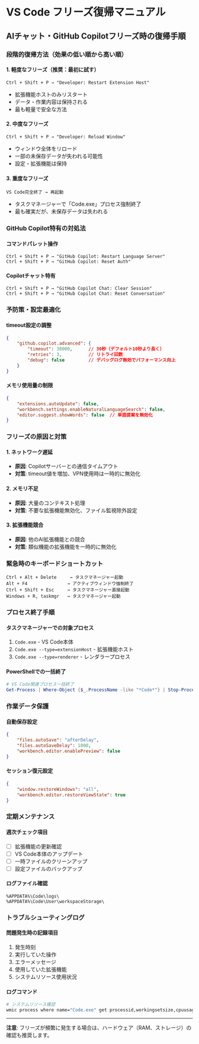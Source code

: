 # VS Code フリーズ復帰マニュアル

## AIチャット・GitHub Copilotフリーズ時の復帰手順

### 段階的復帰方法（効果の低い順から高い順）

#### 1. 軽度なフリーズ（推奨：最初に試す）
```
Ctrl + Shift + P → "Developer: Restart Extension Host"
```
- 拡張機能ホストのみリスタート
- データ・作業内容は保持される
- 最も軽量で安全な方法

#### 2. 中度なフリーズ
```
Ctrl + Shift + P → "Developer: Reload Window"
```
- ウィンドウ全体をリロード
- 一部の未保存データが失われる可能性
- 設定・拡張機能は保持

#### 3. 重度なフリーズ
```
VS Code完全終了 → 再起動
```
- タスクマネージャーで「Code.exe」プロセス強制終了
- 最も確実だが、未保存データは失われる

### GitHub Copilot特有の対処法

#### コマンドパレット操作
```
Ctrl + Shift + P → "GitHub Copilot: Restart Language Server"
Ctrl + Shift + P → "GitHub Copilot: Reset Auth"
```

#### Copilotチャット特有
```
Ctrl + Shift + P → "GitHub Copilot Chat: Clear Session"
Ctrl + Shift + P → "GitHub Copilot Chat: Reset Conversation"
```

### 予防策・設定最適化

#### timeout設定の調整
```json
{
    "github.copilot.advanced": {
        "timeout": 30000,      // 30秒（デフォルト10秒より長く）
        "retries": 3,          // リトライ回数
        "debug": false         // デバッグログ無効でパフォーマンス向上
    }
}
```

#### メモリ使用量の制限
```json
{
    "extensions.autoUpdate": false,
    "workbench.settings.enableNaturalLanguageSearch": false,
    "editor.suggest.showWords": false  // 単語提案を無効化
}
```

### フリーズの原因と対策

#### 1. ネットワーク遅延
- **原因**: Copilotサーバーとの通信タイムアウト
- **対策**: timeout値を増加、VPN使用時は一時的に無効化

#### 2. メモリ不足
- **原因**: 大量のコンテキスト処理
- **対策**: 不要な拡張機能無効化、ファイル監視除外設定

#### 3. 拡張機能競合
- **原因**: 他のAI拡張機能との競合
- **対策**: 類似機能の拡張機能を一時的に無効化

### 緊急時のキーボードショートカット

```
Ctrl + Alt + Delete     → タスクマネージャー起動
Alt + F4               → アクティブウィンドウ強制終了
Ctrl + Shift + Esc     → タスクマネージャー直接起動
Windows + R, taskmgr   → タスクマネージャー起動
```

### プロセス終了手順

#### タスクマネージャーでの対象プロセス
1. `Code.exe` - VS Code本体
2. `Code.exe --type=extensionHost` - 拡張機能ホスト
3. `Code.exe --type=renderer` - レンダラープロセス

#### PowerShellでの一括終了
```powershell
# VS Code関連プロセス一括終了
Get-Process | Where-Object {$_.ProcessName -like "*Code*"} | Stop-Process -Force
```

### 作業データ保護

#### 自動保存設定
```json
{
    "files.autoSave": "afterDelay",
    "files.autoSaveDelay": 1000,
    "workbench.editor.enablePreview": false
}
```

#### セッション復元設定
```json
{
    "window.restoreWindows": "all",
    "workbench.editor.restoreViewState": true
}
```

### 定期メンテナンス

#### 週次チェック項目
- [ ] 拡張機能の更新確認
- [ ] VS Code本体のアップデート
- [ ] 一時ファイルのクリーンアップ
- [ ] 設定ファイルのバックアップ

#### ログファイル確認
```
%APPDATA%\Code\logs\
%APPDATA%\Code\User\workspaceStorage\
```

### トラブルシューティングログ

#### 問題発生時の記録項目
1. 発生時刻
2. 実行していた操作
3. エラーメッセージ
4. 使用していた拡張機能
5. システムリソース使用状況

#### ログコマンド
```bash
# システムリソース確認
wmic process where name="Code.exe" get processid,workingsetsize,cpuusage
```

---

**注意**: フリーズが頻繁に発生する場合は、ハードウェア（RAM、ストレージ）の確認も推奨します。
